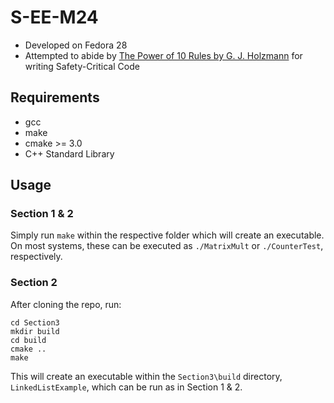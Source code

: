 # S-EE-M24

- Developed on Fedora 28
- Attempted to abide by [The Power of 10 Rules by G. J. Holzmann](http://web.eecs.umich.edu/~imarkov/10rules.pdf) for writing Safety-Critical Code

## Requirements
* gcc
* make
* cmake >= 3.0
* C++ Standard Library

## Usage
### Section 1 & 2
Simply run `make` within the respective folder which will create an executable.
On most systems, these can be executed as `./MatrixMult` or `./CounterTest`, respectively.

### Section 2
After cloning the repo, run:

```
cd Section3
mkdir build
cd build
cmake ..
make
```

This will create an executable within the `Section3\build` directory, `LinkedListExample`, which can be run as in Section 1 & 2.
